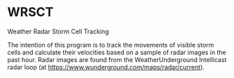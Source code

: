 # WRSCT
Weather Radar Storm Cell Tracking

The intention of this program is to track the movements of visible storm cells and calculate their velocities based on a sample of radar images in the past hour. Radar images are found from the WeatherUnderground Intellicast radar loop (at https://www.wunderground.com/maps/radar/current).
